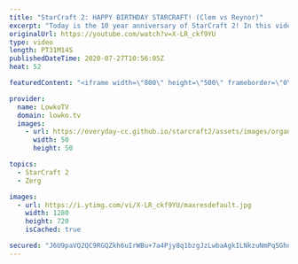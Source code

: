 ```yaml
---
title: "StarCraft 2: HAPPY BIRTHDAY STARCRAFT! (Clem vs Reynor)"
excerpt: "Today is the 10 year anniversary of StarCraft 2! In this video I cast one of the closest games of top level SC2 between Clem and Reynor. Reynor decides to go Hydra Lurker Viper, Clem focuses on Marine Marauder Ghost.   Get more videos & support my work: http://www.patreon.com/lowkotv  My second channel:"
originalUrl: https://youtube.com/watch?v=X-LR_ckf9YU
type: video
length: PT31M14S
publishedDateTime: 2020-07-27T10:56:05Z
heat: 52

featuredContent: "<iframe width=\"800\" height=\"500\" frameborder=\"0\" src=\"https://www.youtube.com/embed/X-LR_ckf9YU\" allow=\"accelerometer; autoplay; encrypted-media; gyroscope; picture-in-picture\" allowfullscreen></iframe>"

provider:
  name: LowkoTV
  domain: lowko.tv
  images:
    - url: https://everyday-cc.github.io/starcraft2/assets/images/organizations/lowko.tv-50x50.jpg
      width: 50
      height: 50

topics:
  - StarCraft 2
  - Zerg

images:
  - url: https://i.ytimg.com/vi/X-LR_ckf9YU/maxresdefault.jpg
    width: 1280
    height: 720
    isCached: true

secured: "J6U9paVQ2QC9RGQZkh6uIrWBu+7a4Pjy8q1bzgJzLwbaAgkILNkzuNmPq5GhnsX5z6Oc6IAzp74HPsJRaTrFSk24W91oNsE6dT4s3hoF2s5VYAshc8eh4OFpbseg/9snImnyiUQ9cpYaAGJYLuoMkcKz6DmxZaN+KVJk+l5j5hV+3s4LNCta56D8y4qaoPBMLsT/9JcxxSjQ596INQLSzEL1KSt/7fLnCP5IgHI/cgN1q2aQ2nL6SmibIpNA/1pqPLaXzah7Yhsv/6bRdiKOs1fU/zuSmSze/VEDt3G3afWcD5uSYuqtXiMvJuwxXf/tVL/tnQRWNiGX0ma73CIejvrQv6G269UWCVnwk8SM0cfcThKsKbeTSMdpNm6MIWAbVfM57h6L00i+xZdROEuPOIB8HzV3JLWpN41wjCgE9o5VxqXmdLshqCA3ff4wUucP;SCsN56SS0WQ4EkSlInWPNQ=="
---
```



